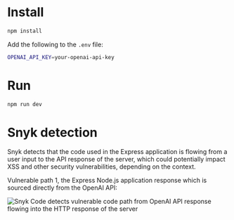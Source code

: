 # Install

```bash
npm install
```

Add the following to the `.env` file:

```bash
OPENAI_API_KEY=your-openai-api-key
```

# Run

```bash
npm run dev
```

# Snyk detection

Snyk detects that the code used in the Express application is flowing from a user input to the API response of the server, which could potentially impact XSS and other security vulnerabilities, depending on the context.

Vulnerable path 1, the Express Node.js application response which is sourced directly from the OpenAI API:

![Snyk Code detects vulnerable code path from OpenAI API response flowing into the HTTP response of the server](image.png)
